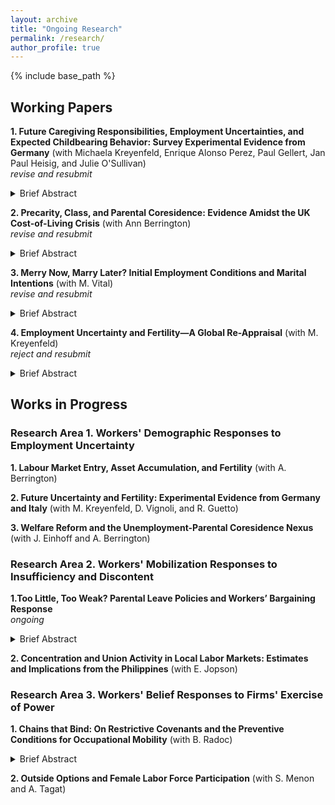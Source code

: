 ```yaml
---
layout: archive
title: "Ongoing Research"
permalink: /research/
author_profile: true
---
```


{% include base_path %}


## Working Papers

**1. Future Caregiving Responsibilities, Employment Uncertainties, and Expected Childbearing Behavior: Survey Experimental Evidence from Germany** (with Michaela Kreyenfeld, Enrique Alonso Perez, Paul Gellert, Jan Paul Heisig, and Julie O'Sullivan)<br>_revise and resubmit_

<details>
  <summary>Brief Abstract</summary>
  
In societies experiencing declining birth rates, understanding factors that influence childbearing decisions is critical. We employ a factorial survey experiment to investigate how future narratives of old age caregiving responsibilities and employment uncertainties shape the expected childbearing behavior of a fictitious couple described in a vignette. Respondents from the nationally representative German Socio-Economic Panel Innovation Sample (SOEP-IS) (n=1,750) were randomly assigned five vignettes, each describing a hypothetical and future-oriented narrative with varying levels of old-age caregiving responsibilities and employment uncertainties. After each vignette, respondents rated their expectations about the couple’s childbearing behavior within the next three years using an 11-point Likert scale. Results show that high old age caregiving responsibilities and high employment uncertainties reduce expected childbearing behavior by 2.8 and 1.9 points respectively, compared to when both factors are absent. Taking respondent characteristics into account, further analyses reveal that while female respondents evaluate the importance of having low or no old age caregiving responsibilities than males do, neither objective nor subjective measures of respondents’ employment markers moderated the effect of future employment uncertainties. We discuss the implications of our results in highlighting the conditions that are regarded as more or less favorable for childbearing and, more broadly, how both future-oriented old-age caregiving duties and employment uncertainties alter expectations about family formation. </details>

**2. Precarity, Class, and Parental Coresidence: Evidence Amidst the UK Cost-of-Living Crisis** (with Ann Berrington)<br>_revise and resubmit_

<details>
  <summary>Brief Abstract</summary>
  
The cost-of-living crisis in the UK is likely to have amplified the increasing rates of parental coresidence among young adults. Amidst this period, we examine how underexplored forms of employment precarity (e.g., underemployment and temporary and agency work) are associated with parental coresidence. Refining the feathered nest/gilded cage hypotheses to incorporate employment precarity, we further analyze how parental social class moderates this relationship across the transition to adulthood phase, driven by both protective and propellant motives of parents. Estimating logistic regression models using the 2021-23 waves of the UK Labour Force Survey, we demonstrate the association between precarity and coresidence, and probe heterogeneities by sex, age, and parental social class. Three results are worth noting. First, apart from unemployment, states of labor underutilization (underemployment) and impermanence (temporary and agency work) are associated with a higher probability of parental coresidence relative to stable employment. Second, parental class matters—the positive precarity-coresidence association is most pronounced among service-class parents. Finally, our results support a refined feathered nest/gilded cage hypothesis whereby (higher) parental resources facilitate coresidence at earlier phases of adulthood transitions, especially for unemployed and precariously employed adult children, but this moderating role tapers off with age. </details>

**3. Merry Now, Marry Later? Initial Employment Conditions and Marital Intentions** (with M. Vital) <br>_revise and resubmit_

<details>
  <summary>Brief Abstract</summary>
  
Young adults typically navigate initial transitions into the labor market along with family formation intentions and decisions. A thick strand of literature, mostly based on Western contexts, demonstrates how employment instability is associated with marital behavior (intentions and actual transitions). The Philippines, as the only country in the world without any legal provision for divorce, is an interesting case in analyzing both the institution of and the preferences for marriage. Following the Oppenheimerian hypothesis that employment stability partly explains (earlier) marriage timing, especially among career-oriented young adults, we analyze the relationship between precarious initial conditions and marital intentions among this highly educated subgroup. We estimate logistic regression models using data from a nationally representative college graduate tracer survey in the Philippines. Our analysis highlights three findings. First, an overwhelming majority intend to get married ($>90\%$), regardless of employment status. Second, precarious labor market states are not associated with marital intentions except for economically inactive females. Finally, precarity matters for the expressed timing of marriage---compared to their stably employed counterparts, marriage-oriented young adults on fixed-term contracts, unemployment, or economic inactivity express a slightly later ideal period to marry. These descriptive findings speak to the idea that highly educated young adults in "merry" employment conditions intend to marry sooner rather than later. </details>

**4. Employment Uncertainty and Fertility—A Global Re-Appraisal** (with M. Kreyenfeld)  <br>_reject and resubmit_

<details>
  <summary>Brief Abstract</summary>
  
In prior macro-level analyses of fertility patterns, (economic) uncertainty is commonly operationalized using unemployment rates. However, labor markets in developing countries are characterized by low unemployment and high vulnerable employment, partly due to the "survivalist" motive. Recognizing the different manifestations of uncertainty across countries, this paper reappraises its associations with fertility in three ways. First, we operationalize uncertainty beyond unemployment rates, incorporating alternative measures such as vulnerable and solo self-employment rates that better capture labor market dynamics in developing countries. Second, we extend the geographic scope of existing work to a global scale---including countries from across all regional groups and income classifications. Finally, we adopt both static and dynamic panel estimation techniques that account for the inherent persistence of period fertility rates. Results suggest that: (i) lagged unemployment rates have a robustly negative association with fertility; (ii) the magnitude of this association seems stronger for lower-income countries; and (iii) vulnerable and self-employment rates are also negatively associated with fertility but only in the static model specification. Broadly, these findings suggest that beyond unemployment, precarious employment conditions are associated with fertility dynamics in lower-income economies and thus, further demographic research on the topic of "uncertainty" should use contextually fitting measures.

</details>



## Works in Progress

### Research Area 1. Workers' Demographic Responses to Employment Uncertainty

**1. Labour Market Entry, Asset Accumulation, and Fertility** (with A. Berrington)

**2. Future Uncertainty and Fertility: Experimental Evidence from Germany and Italy** (with M. Kreyenfeld, D. Vignoli, and R. Guetto)

**3. Welfare Reform and the Unemployment-Parental Coresidence Nexus** (with J. Einhoff and A. Berrington)

### Research Area 2. Workers' Mobilization Responses to Insufficiency and Discontent

**1.Too Little, Too Weak? Parental Leave Policies and Workers’ Bargaining Response**<br> _ongoing_

<details>
  <summary>Brief Abstract</summary>

When statutory work and family entitlements are deemed insufficient, how do workers respond and compensate? Some evidence suggests that unionization may secure higher benefit entitlements than what is statutorily guaranteed. However, the universality of this “success story” is far from established, particularly in contexts where unions play a less salient role. Bridging this gap, we construct a novel dataset of all private sector collective bargaining agreements (CBAs) in the Philippines from 2016-2021 to: descriptively estimate (i) the prevalence of paid parental leaves (PPLs) in CBAs; (ii) whether having female leaders is associated with a higher probability of PPL inclusion; and (iii) whether wage increase provisions “crowd-out” PPLs. We further estimate the effect of a 2019 maternity leave reform, which increased leave entitlements from 8 to 15 weeks, on the inclusion of PPLs in CBAs using two identification strategies - a pre-post comparison of multi-plant ultimate parent entities (UPEs) and a regression discontinuity in time (RDiT) design. Results suggest that around 65% of CBAs contain reinforcing provisions that merely restate statutory leave entitlements, while only 5% contain augmenting provisions that secure more leaves. Second, we find that neither wage increases nor the 2019 reform crowds out PPL provisions. On the contrary, we find a crowding-in pattern - wage increase provisions at the extensive and intensive margin are associated with a higher probability of PPL inclusion. Unpacking potential mechanisms, semi-structured interviews with union leaders and negotiators lend support to a _bounded augmentation hypothesis_ such that where compliance and enforcement of statutory entitlements are perceived as weak, redundancy is as much of an objective as augmentation is in collective bargaining.
  
</details>

**2. Concentration and Union Activity in Local Labor Markets: Estimates and Implications from the Philippines** (with E. Jopson)

### Research Area 3. Workers' Belief Responses to Firms' Exercise of Power

**1. Chains that Bind: On Restrictive Covenants and the Preventive Conditions for Occupational Mobility** (with B. Radoc)

<details>
  <summary>Brief Abstract</summary>

Restrictive covenants (RCs) in job contracts serve as de facto chains restricting workers’ current and future mobility by preventing them from either prematurely exiting the firm or working for its competitor (or both) within a limited period post-employment. This paper analyzes how their inclusion in employment contracts affects the perceived conditions for subsequent occupational mobility. Employing a forced-choice conjoint experiment on labor market entrants in the Philippines, we construct hypothetical jobseeker profiles with randomly assigned noncompete, training repayment, and nonsolicitation clauses and subsequently ask which jobseeker is more likely to apply to each of the four mobility pathways---vertical-within, lateral-within, vertical-across, and lateral-across job postings.  Results suggest that: (i) noncompete clauses prevent the conditions for within-industry occupational mobility and facilitate expected applications in across-industry postings; (ii) training repayment and nonsolicitation clauses have targeted consequences depending on their scope; and (iii) these preventive conditions hold regardless of whether the restrictive covenants are worded narrowly or broadly and whether they are enforced loosely or strictly. Broadly, our results highlight how firms' imposition of restrictive covenants in employment contracts _per se_ has binding repercussions on the perceived conditions for occupational mobility.
</details>

**2. Outside Options and Female Labor Force Participation** (with S. Menon and A. Tagat) 





